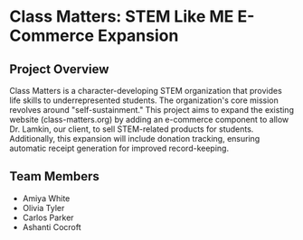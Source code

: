# Class Matters: STEM Like ME E-Commerce Expansion
## Project Overview 
Class Matters is a character-developing STEM organization that provides life skills to underrepresented students. The organization's core mission revolves around "self-sustainment." This project aims to expand the existing website (class-matters.org) by adding an e-commerce component to allow Dr. Lamkin, our client, to sell STEM-related products for students. Additionally, this expansion will include donation tracking, ensuring automatic receipt generation for improved record-keeping.

## Team Members
- Amiya White
- Olivia Tyler
- Carlos Parker
- Ashanti Cocroft
